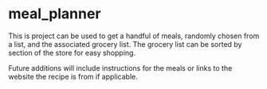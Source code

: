 # meal_planner
This is project can be used to get a handful of meals, randomly chosen from a list, and the associated grocery list. The grocery list can be sorted by section of the store for easy shopping.

Future additions will include instructions for the meals or links to the website the recipe is from if applicable.
